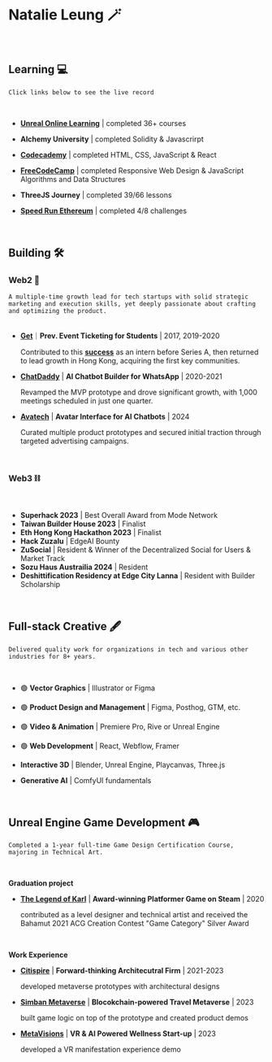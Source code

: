 # Natalie Leung 🪄
<br>


## Learning 💻
````Click links below to see the live record````

<br>

- <a href="https://forums.unrealengine.com/u/natalielpy/badges">**Unreal Online Learning**</a> | completed 36+ courses

- **Alchemy University** | completed Solidity & Javascrirpt

- <a href="https://www.codecademy.com/profiles/natal6ie">**Codecademy**</a> | completed HTML, CSS, JavaScript & React

- <a href="https://www.freecodecamp.org/fcc43f4ad7c-ca46-4a6e-a883-f165bef3f0b8">**FreeCodeCamp**</a> | completed Responsive Web Design & JavaScript Algorithms and Data Structures

- **ThreeJS Journey** | completed 39/66 lessons
- <a href="https://speedrunethereum.com/builders/0x32e9507cb51D884b71BF6E99fc878CEf30Ef72e7">**Speed Run Ethereum**</a> | completed 4/8 challenges

<br>

## Building 🛠️

### Web2 🤖
````A multiple-time growth lead for tech startups with solid strategic marketing and execution skills, yet deeply passionate about crafting and optimizing the product.````
<br>
<br>

- <a href="https://www.useget.com/">**Get**</a>｜**Prev. Event Ticketing for Students** | 2017, 2019-2020

  Contributed to this <a href="https://www.techinasia.com/talk/how-app-dominated-hong-kong-universities-1-month">**success**</a> as an intern before Series A, then returned to lead growth in Hong Kong, acquiring the first key communities.
  
- <a href="https://www.chatdaddy.tech/">**ChatDaddy**</a>  | **AI Chatbot Builder for WhatsApp** | 2020-2021

  Revamped the MVP prototype and drove significant growth, with 1,000 meetings scheduled in just one quarter.
- <a href="https://editor.avatech.ai/ai-mascot">**Avatech**</a> | **Avatar Interface for AI Chatbots** | 2024

  Curated multiple product prototypes and secured initial traction through targeted advertising campaigns.
<br>

### Web3 ⛓️
<br>

- **Superhack 2023** | Best Overall Award from Mode Network
- **Taiwan Builder House 2023** | Finalist
- **Eth Hong Kong Hackathon 2023** | Finalist
- **Hack Zuzalu** | EdgeAI Bounty
- **ZuSocial** | Resident & Winner of the Decentralized Social for Users & Market Track
- **Sozu Haus Austrailia 2024** | Resident
- **Deshittification Residency at Edge City Lanna** | Resident with Builder Scholarship

<br>

## Full-stack Creative 🖋️
````Delivered quality work for organizations in tech and various other industries for 8+ years. ````

<br>

- 🟢 **Vector Graphics** | Illustrator or Figma  
- 🟢 **Product Design and Management** | Figma, Posthog, GTM, etc.
- 🟢 **Video & Animation** | Premiere Pro, Rive or Unreal Engine
- 🟢 **Web Development** | React, Webflow, Framer

- **Interactive 3D** | Blender, Unreal Engine, Playcanvas, Three.js
- **Generative AI** | ComfyUI fundamentals 

<br>

## Unreal Engine Game Development 🎮
````Completed a 1-year full-time Game Design Certification Course, majoring in Technical Art. ````

<br>

**Graduation project**
- <a href="https://store.steampowered.com/app/1528860/The_Legend_of_Karl/">**The Legend of Karl**</a> | **Award-winning Platformer Game on Steam** | 2020

  contributed as a level designer and technical artist and received the Bahamut 2021 ACG Creation Contest "Game Category" Silver Award
  
<br>
  
**Work Experience**
- <a href="https://www.citispire.com/">**Citispire**</a> | **Forward-thinking Architecutral Firm** | 2021-2023

  developed metaverse prototypes with architectural designs
- <a href="https://www.youtube.com/@simbanmetaverse">**Simban Metaverse**</a> | **Blocokchain-powered Travel Metaverse** | 2023

  built game logic on top of the prototype and created product demos
- <a href="https://tec.hku.hk/startups-directory/">**MetaVisions**</a> | **VR & AI Powered Wellness Start-up** | 2023

  developed a VR manifestation experience demo

  <br>


